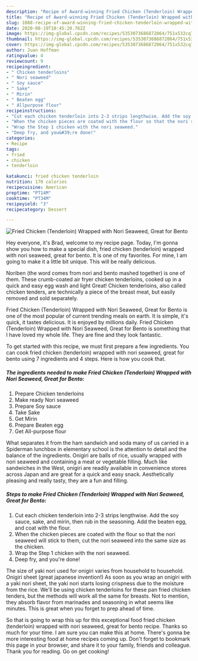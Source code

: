 ```yaml
---
description: "Recipe of Award-winning Fried Chicken (Tenderloin) Wrapped with Nori Seaweed, Great for Bento"
title: "Recipe of Award-winning Fried Chicken (Tenderloin) Wrapped with Nori Seaweed, Great for Bento"
slug: 1088-recipe-of-award-winning-fried-chicken-tenderloin-wrapped-with-nori-seaweed-great-for-bento
date: 2020-08-19T10:45:20.762Z
image: https://img-global.cpcdn.com/recipes/5353073686872064/751x532cq70/fried-chicken-tenderloin-wrapped-with-nori-seaweed-great-for-bento-recipe-main-photo.jpg
thumbnail: https://img-global.cpcdn.com/recipes/5353073686872064/751x532cq70/fried-chicken-tenderloin-wrapped-with-nori-seaweed-great-for-bento-recipe-main-photo.jpg
cover: https://img-global.cpcdn.com/recipes/5353073686872064/751x532cq70/fried-chicken-tenderloin-wrapped-with-nori-seaweed-great-for-bento-recipe-main-photo.jpg
author: Juan Hoffman
ratingvalue: 4
reviewcount: 9
recipeingredient:
- " Chicken tenderloins"
- " Nori seaweed"
- " Soy sauce"
- " Sake"
- " Mirin"
- " Beaten egg"
- " Allpurpose flour"
recipeinstructions:
- "Cut each chicken tenderloin into 2-3 strips lengthwise. Add the soy sauce, sake, and mirin, then rub in the seasoning. Add the beaten egg, and coat with the flour."
- "When the chicken pieces are coated with the flour so that the nori seaweed will stick to them, cut the nori seaweed into the same size as the chicken."
- "Wrap the Step 1 chicken with the nori seaweed."
- "Deep fry, and you&#39;re done!"
categories:
- Recipe
tags:
- fried
- chicken
- tenderloin

katakunci: fried chicken tenderloin 
nutrition: 170 calories
recipecuisine: American
preptime: "PT14M"
cooktime: "PT34M"
recipeyield: "3"
recipecategory: Dessert

---
```



![Fried Chicken (Tenderloin) Wrapped with Nori Seaweed, Great for Bento](https://img-global.cpcdn.com/recipes/5353073686872064/751x532cq70/fried-chicken-tenderloin-wrapped-with-nori-seaweed-great-for-bento-recipe-main-photo.jpg)

Hey everyone, it's Brad, welcome to my recipe page. Today, I'm gonna show you how to make a special dish, fried chicken (tenderloin) wrapped with nori seaweed, great for bento. It is one of my favorites. For mine, I am going to make it a little bit unique. This will be really delicious.

Noriben (the word comes from nori and bento mashed together) is one of them. These crumb-coated air fryer chicken tenderloins, cooked up in a quick and easy egg wash and light Great! Chicken tenderloins, also called chicken tenders, are technically a piece of the breast meat, but easily removed and sold separately.

Fried Chicken (Tenderloin) Wrapped with Nori Seaweed, Great for Bento is one of the most popular of current trending meals on earth. It is simple, it's quick, it tastes delicious. It is enjoyed by millions daily. Fried Chicken (Tenderloin) Wrapped with Nori Seaweed, Great for Bento is something that I have loved my whole life. They are fine and they look fantastic.


To get started with this recipe, we must first prepare a few ingredients. You can cook fried chicken (tenderloin) wrapped with nori seaweed, great for bento using 7 ingredients and 4 steps. Here is how you cook that.

<!--inarticleads1-->

##### The ingredients needed to make Fried Chicken (Tenderloin) Wrapped with Nori Seaweed, Great for Bento:

1. Prepare  Chicken tenderloins
1. Make ready  Nori seaweed
1. Prepare  Soy sauce
1. Take  Sake
1. Get  Mirin
1. Prepare  Beaten egg
1. Get  All-purpose flour


What separates it from the ham sandwich and soda many of us carried in a Spiderman lunchbox in elementary school is the attention to detail and the balance of the ingredients. Onigiri are balls of rice, usually wrapped with nori seaweed and containing a meat or vegetable filling. Much like sandwiches in the West, onigiri are readily available in convenience stores across Japan and are great for a quick and easy snack. Aesthetically pleasing and really tasty, they are a fun and filling. 

<!--inarticleads2-->

##### Steps to make Fried Chicken (Tenderloin) Wrapped with Nori Seaweed, Great for Bento:

1. Cut each chicken tenderloin into 2-3 strips lengthwise. Add the soy sauce, sake, and mirin, then rub in the seasoning. Add the beaten egg, and coat with the flour.
1. When the chicken pieces are coated with the flour so that the nori seaweed will stick to them, cut the nori seaweed into the same size as the chicken.
1. Wrap the Step 1 chicken with the nori seaweed.
1. Deep fry, and you&#39;re done!


The size of yaki nori used for onigiri varies from household to household. Onigiri sheet (great japanese invention!) As soon as you wrap an onigiri with a yaki nori sheet, the yaki nori starts losing crispness due to the moisture from the rice. We&#39;ll be using chicken tenderloins for these pan fried chicken tenders, but the methods will work all the same for breasts. Not to mention, they absorb flavor from marinades and seasoning in what seems like minutes. This is great when you forget to prep ahead of time. 

So that is going to wrap this up for this exceptional food fried chicken (tenderloin) wrapped with nori seaweed, great for bento recipe. Thanks so much for your time. I am sure you can make this at home. There's gonna be more interesting food at home recipes coming up. Don't forget to bookmark this page in your browser, and share it to your family, friends and colleague. Thank you for reading. Go on get cooking!
